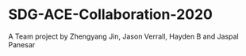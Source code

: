 # SDG-ACE-Collaboration-2020
A Team project by Zhengyang Jin, Jason Verrall, Hayden B and Jaspal Panesar
